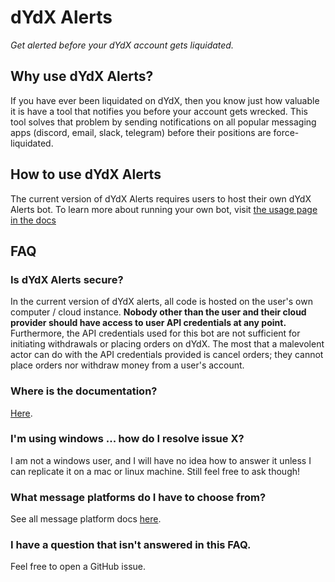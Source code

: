 # dYdX Alerts
*Get alerted before your dYdX account gets liquidated.*

## Why use dYdX Alerts?
If you have ever been liquidated on dYdX, then you know just how valuable it is have a tool that notifies you before your account gets wrecked. This tool solves that problem by sending notifications on all popular messaging apps (discord, email, slack, telegram) before their positions are force-liquidated.

## How to use dYdX Alerts
The current version of dYdX Alerts requires users to host their own dYdX Alerts bot. To learn more about running your own bot, visit [the usage page in the docs](https://docs.dydxalerts.com/usage.html)

## FAQ

### Is dYdX Alerts secure?
In the current version of dYdX alerts, all code is hosted on the user's own computer / cloud instance. **Nobody other than the user and their cloud provider should have access to user API credentials at any point.** Furthermore, the API credentials used for this bot are not sufficient for initiating withdrawals or placing orders on dYdX. The most that a malevolent actor can do with the API credentials provided is cancel orders; they cannot place orders nor withdraw money from a user's account.

### Where is the documentation?
[Here](https://docs.dydxalerts.com/).

### I'm using windows ... how do I resolve issue X?
I am not a windows user, and I will have no idea how to answer it unless I can replicate it on a mac or linux machine. Still feel free to ask though!

### What message platforms do I have to choose from?
See all message platform docs [here](./docs/message_platforms.md).


### I have a question that isn't answered in this FAQ.
Feel free to open a GitHub issue.
